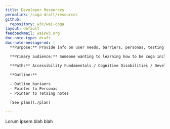 ```yaml
---
title: Developer Resources
permalink: /coga-draft/resources
github:
  repository: w3c/wai-coga
layout: default
feedbackmail: wai@w3.org
doc-note-type: draft
doc-note-message-md: |
  **Purpose:** Provide info on user needs, barriers, personas, testing.

  **Primary audience:** Someone wanting to learning how to be coga inclusive 

  **Path:** Accessibility Fundamentals / Cognitive Disabilities / Developer Resources

  **Outline:**
  
  - Outline bariaers
  - Pointer to Personas
  - Pointer to Tetsing notes

  [See plan](./plan)

---
```


Lorum ipsem blah blah